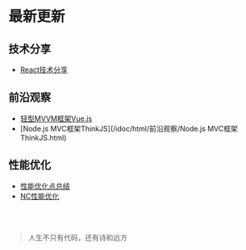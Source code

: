 # 最新更新

## 技术分享
- [React技术分享](/idoc/html/技术分享/React技术分享.html)

## 前沿观察
- [轻型MVVM框架Vue.js](/idoc/html/前沿观察/轻型MVVM框架Vue.js.html)
- [Node.js MVC框架ThinkJS](/idoc/html/前沿观察/Node.js MVC框架ThinkJS.html)

## 性能优化
- [性能优化点总结](/idoc/html/性能优化/性能优化点总结.html)
- [NC性能优化](/idoc/html/性能优化/NC性能优化.html)

<br><br>


> 人生不只有代码，还有诗和远方
